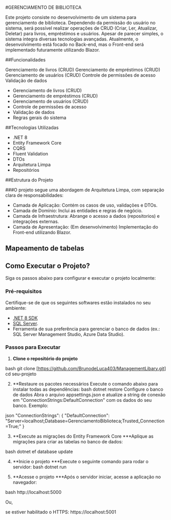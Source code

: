 #GERENCIAMENTO DE BIBLIOTECA

<p>Este projeto consiste no desenvolvimento de um sistema para gerenciamento de biblioteca. Dependendo da permissão do usuário no sistema, será possível realizar operações de CRUD (Criar, Ler, Atualizar, Deletar) para livros, empréstimos e usuários. Apesar de parecer simples, o sistema integra diversas tecnologias avançadas. Atualmente, o desenvolvimento está focado no Back-end, mas o Front-end será implementado futuramente utilizando Blazor.</p>

##Funcionalidades

Gerenciamento de livros (CRUD)
Gerenciamento de empréstimos (CRUD)
Gerenciamento de usuários (CRUD)
Controle de permissões de acesso
Validação de dados

<ul>
  <li>Gerenciamento de livros (CRUD)</li>
  <li>Gerenciamento de empréstimos (CRUD)</li>
  <li>Gerenciamento de usuários (CRUD)</li>
  <li>Controle de permissões de acesso </li>
  <li>Validação de dados</li>
  <li>Regras gerais do sistema</li>
</ul>

##Tecnologias Utilizadas

<ul> 
  <li>.NET 8</li> 
  <li>Entity Framework Core</li> 
  <li>CQRS</li> 
  <li>Fluent Validation</li> 
  <li>DTOs</li> 
  <li>Arquitetura Limpa</li> 
  <li>Repositórios</li> </ul>
  
##Estrutura do Projeto

###O projeto segue uma abordagem de Arquitetura Limpa, com separação clara de responsabilidades:

<ul>
  <li>Camada de Aplicação: Contém os casos de uso, validações e DTOs.</li>
  <li>Camada de Domínio: Inclui as entidades e regras de negócio.</li>
  <li>Camada de Infraestrutura: Abrange o acesso a dados (repositorios) e integrações externas.</li>
  <li>Camada de Apresentação: (Em desenvolvimento) Implementação do Front-end utilizando Blazor.</li>
</ul>


## Mapeamento de tabelas



## Como Executar o Projeto?

Siga os passos abaixo para configurar e executar o projeto localmente:

### Pré-requisitos

Certifique-se de que os seguintes softwares estão instalados no seu ambiente:

- [.NET 8 SDK](https://dotnet.microsoft.com/en-us/download/dotnet/8.0)  
- [SQL Server](https://www.microsoft.com/en-us/sql-server).
- Ferramenta de sua preferência para gerenciar o banco de dados (ex.: SQL Server Management Studio, Azure Data Studio).  

### Passos para Executar

 1. **Clone o repositório do projeto**  
   
bash
   git clone [https://github.com/BrunodeLuca403/ManagementLibary.git]
   cd seu-projeto

2. **Restaure os pacotes necessários
Execute o comando abaixo para instalar todas as dependências:
bash
dotnet restore
Configure o banco de dados
Abra o arquivo appsettings.json e atualize a string de conexão em "ConnectionStrings:DefaultConnection" com os dados do seu banco.
Exemplo:

json
"ConnectionStrings": {
  "DefaultConnection": "Server=localhost;Database=GerenciamentoBiblioteca;Trusted_Connection=True;"
}

3. **Execute as migrações do Entity Framework Core
***Aplique as migrações para criar as tabelas no banco de dados:

 
bash
dotnet ef database update


4. **Inicie o projeto
***Execute o seguinte comando para rodar o servidor:
bash
dotnet run


5. **Acesse o projeto
***Após o servidor iniciar, acesse a aplicação no navegador:

bash
http://localhost:5000

Ou,

se estiver habilitado o HTTPS:
https://localhost:5001
